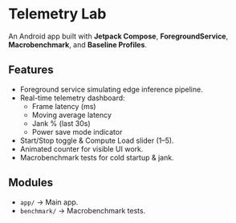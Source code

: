 # Telemetry Lab 

An Android app built with **Jetpack Compose**, **ForegroundService**, **Macrobenchmark**, and **Baseline Profiles**.

## Features
- Foreground service simulating edge inference pipeline.
- Real-time telemetry dashboard:
    - Frame latency (ms)
    - Moving average latency
    - Jank % (last 30s)
    - Power save mode indicator
- Start/Stop toggle & Compute Load slider (1–5).
- Animated counter for visible UI work.
- Macrobenchmark tests for cold startup & jank.

## Modules
- `app/` → Main app.
- `benchmark/` → Macrobenchmark tests.
